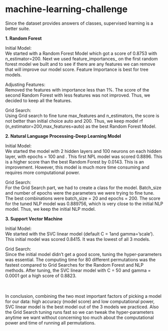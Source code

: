# machine-learning-challenge

Since the dataset provides answers of classes, supervised learning is a better suite.

<strong> 1. Random Forest</strong>

Initial Model:<br>
We started with a Random Forest Model which got a score of 0.8753 with n_estimator=200. Next we used feature_importances_ on the first random forest model we built and to see if there are any features we can remove that will improve our model score. Feature Importance is best for tree models. 

Adjusting Features:<br>
Removed the features with importance less than 1%. The score of the second Random Forest with less features was not improved. Thus, we decided to keep all the features.

Grid Search:<br>
Using Grid search to fine tune max_features and n_estimators, the score is not better than initial choice auto and 200. Thus, we keep model rf (n_estimator=200,max_features=auto) as the best Random Forest Model.

<strong> 2. Natural Language Processing-Deep Learning Model</strong>

Initial Model: <br>
We started the model with 2 hidden layers and 100 neurons on each hidden layer, with epochs = 100 and . This first NPL model was scored 0.8896. This is a higher score than the best Random Forest by 0.0143. This is an improvement. However, this model is much more time consuming and requires more computational power. 

Grid Search:<br>
For the Grid Search part, we had to create a class for the model. Batch_size and number of epochs were the parameters we were trying to fine tune. The best combinations were batch_size = 20 and epochs = 200. The score for the tuned NLP model was 0.889756, which is very close to the initial NLP model. Thus, we keep the initial NLP model.


<strong> 3. Support Vector Machine </strong>

Initial Model:<br>
We started with the SVC linear model (default C = 1and gamma=’scale’). This initial model was scored 0.8415. It was the lowest of all 3 models.

Grid Search:<br>
Since the initial model didn’t get a good score, tuning the hyper-parameters was essential. The computing time for 80 different permutations was the fastest compared to Grid Searches for the Random Forest and NLP methods. After tuning, the SVC linear model with C = 50 and gamma = 0.0001 got a high score of 0.8823.

<br><br>In conclusion, combining the two most important factors of picking a model for our data: high accuracy (model score) and low computational power, SVC linear model is the best model out of the 3 models we practiced. Also the Grid Search tuning runs fast so we can tweak the hyper-parameters anytime we want without concerning too much about the computational power and time of running all permutations. 
